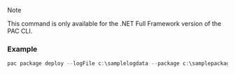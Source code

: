 > [!NOTE]
> This command is only available for the .NET Full Framework version of the PAC CLI.

### Example

```powershell
pac package deploy --logFile c:\samplelogdata --package c:\samplepackage
```